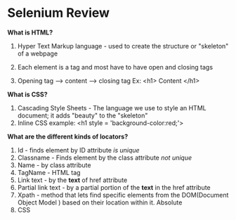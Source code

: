 # Selenium Review

**What is HTML?**
1. Hyper Text Markup language - used to create the structure or "skeleton" 
of a webpage
2. Each element is a tag and most have to have open and closing tags

3. Opening tag --> content --> closing tag
Ex: \<h1>  Content  \</h1>  


**What is CSS?**
1. Cascading Style Sheets - The language we use to style an HTML document; it
adds "beauty" to the "skeleton"
2. Inline CSS example: \<h1 style = 'background-color:red;'>

**What are the different kinds of locators?**
1. Id - finds element by ID attribute *is unique*
2. Classname - Finds element by the class attribute *not unique*
3. Name - by class attribute
4. TagName - HTML tag
5. Link text - by the **text** of href attribute
6. Partial link text - by a partial portion of the **text** in the href attribute
7. Xpath - method that lets find specific elements from the DOM(Document Object Model
) based on their location within it. Absolute
8. CSS






